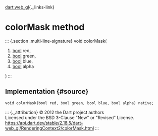 [dart:web\_gl](../../dart-web_gl/dart-web_gl-library){._links-link}

colorMask method
================

::: {.section .multi-line-signature}
void colorMask(

1.  [bool](../../dart-core/bool-class) red,
2.  [bool](../../dart-core/bool-class) green,
3.  [bool](../../dart-core/bool-class) blue,
4.  [bool](../../dart-core/bool-class) alpha

)
:::

Implementation {#source}
--------------

``` {.language-dart data-language="dart"}
void colorMask(bool red, bool green, bool blue, bool alpha) native;
```

::: {._attribution}
© 2012 the Dart project authors\
Licensed under the BSD 3-Clause \"New\" or \"Revised\" License.\
<https://api.dart.dev/stable/2.18.5/dart-web_gl/RenderingContext2/colorMask.html>
:::
